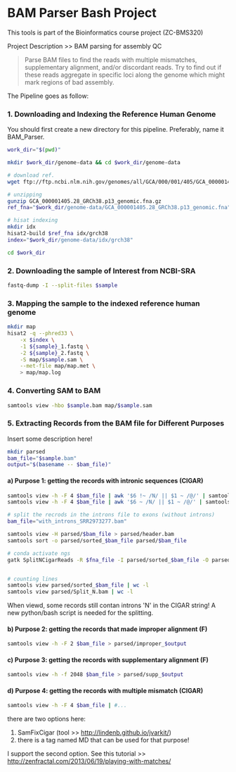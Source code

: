 # BAM Parser Bash Project

This tools is part of the Bioinformatics course project (ZC-BMS320)

Project Description >>  BAM parsing for assembly QC
>Parse BAM files to find the reads with multiple mismatches, supplementary alignment, and/or discordant reads. Try to find out if these reads aggregate in specific loci along the genome which might mark regions of bad assembly.

The Pipeline goes as follow:

### 1. Downloading and Indexing the Reference Human Genome
You should first create a new directory for this pipeline. Preferably, name it BAM_Parser.
```bash
work_dir="$(pwd)"

mkdir $work_dir/genome-data && cd $work_dir/genome-data

# download ref.
wget ftp://ftp.ncbi.nlm.nih.gov/genomes/all/GCA/000/001/405/GCA_000001405.28_GRCh38.p13/GCA_000001405.28_GRCh38.p13_genomic.fna.gz

# unzipping
gunzip GCA_000001405.28_GRCh38.p13_genomic.fna.gz
ref_fna="$work_dir/genome-data/GCA_000001405.28_GRCh38.p13_genomic.fna"

# hisat indexing
mkdir idx
hisat2-build $ref_fna idx/grch38
index="$work_dir/genome-data/idx/grch38"

cd $work_dir
```

### 2. Downloading the sample of Interest from NCBI-SRA
```bash
fastq-dump -I --split-files $sample
```

### 3. Mapping the sample to the indexed reference human genome
```bash
mkdir map
hisat2 -q --phred33 \
	-x $index \
	-1 ${sample}_1.fastq \
	-2 ${sample}_2.fastq \
	-S map/$sample.sam \
	--met-file map/map.met \
	> map/map.log
```

### 4. Converting SAM to BAM
```bash
samtools view -hbo $sample.bam map/$sample.sam 
```

### 5. Extracting Records from the BAM file for Different Purposes
Insert some description here!
```bash
mkdir parsed
bam_file="$sample.bam"
output="$(basename -- $bam_file)"
```

#### a) Purpose 1: getting the records with intronic sequences (CIGAR)
```bash
samtools view -h -F 4 $bam_file | awk '$6 !~ /N/ || $1 ~ /@/' | samtools view -b > parsed/without_introns_$output
samtools view -h -F 4 $bam_file | awk '$6 ~ /N/ || $1 ~ /@/' | samtools view -b > parsed/with_introns_$output

# split the recrods in the introns file to exons (without introns)
bam_file="with_introns_SRR2973277.bam"

samtools view -H parsed/$bam_file > parsed/header.bam
samtools sort -o parsed/sorted_$bam_file parsed/$bam_file

# conda activate ngs
gatk SplitNCigarReads -R $fna_file -I parsed/sorted_$bam_file -O parsed/Split_N.bam


# counting lines
samtools view parsed/sorted_$bam_file | wc -l
samtools view parsed/Split_N.bam | wc -l

```
When viewd, some records still contan introns 'N' in the CIGAR string! A new python/bash script is needed for the splitting.

#### b) Purpose 2: getting the records that made improper alignment (F)
```bash
samtools view -h -F 2 $bam_file > parsed/improper_$output
```

#### c) Purpose 3: getting the records with supplementary alignment (F)
```bash
samtools view -h -f 2048 $bam_file > parsed/supp_$output
```

#### d) Purpose 4: getting the records with multiple mismatch (CIGAR)
```bash
samtools view -h -F 4 $bam_file | #...
```
there are two options here:
 1. SamFixCigar (tool >> http://lindenb.github.io/jvarkit/)
 2. there is a tag named MD that can be used for that purpose!
 
 I support the second option. See this tutorial >> http://zenfractal.com/2013/06/19/playing-with-matches/

